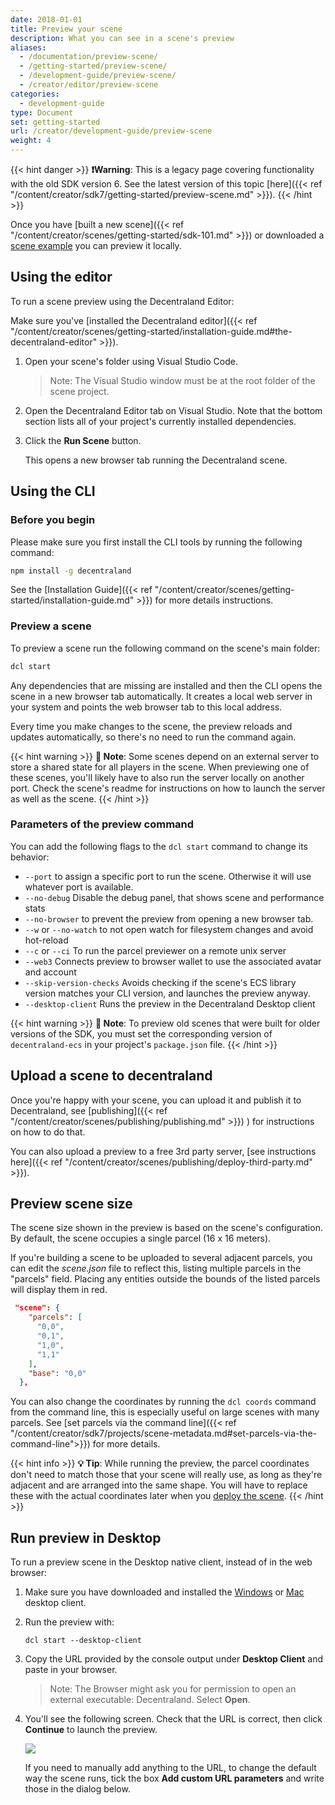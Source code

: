 ```yaml
---
date: 2018-01-01
title: Preview your scene
description: What you can see in a scene's preview
aliases:
  - /documentation/preview-scene/
  - /getting-started/preview-scene/
  - /development-guide/preview-scene/
  - /creator/editor/preview-scene
categories:
  - development-guide
type: Document
set: getting-started
url: /creator/development-guide/preview-scene
weight: 4
---
```


{{< hint danger >}}
**❗Warning**: This is a legacy page covering functionality with the old SDK version 6. See the latest version of this topic [here]({{< ref "/content/creator/sdk7/getting-started/preview-scene.md" >}}).
{{< /hint >}}

Once you have [built a new scene]({{< ref "/content/creator/scenes/getting-started/sdk-101.md" >}}) or downloaded a [scene example](https://github.com/decentraland-scenes/Awesome-Repository#examples) you can preview it locally.

## Using the editor

To run a scene preview using the Decentraland Editor:

Make sure you've [installed the Decentraland editor]({{< ref "/content/creator/scenes/getting-started/installation-guide.md#the-decentraland-editor" >}}).

1. Open your scene's folder using Visual Studio Code.

   > Note: The Visual Studio window must be at the root folder of the scene project.

2. Open the Decentraland Editor tab on Visual Studio. Note that the bottom section lists all of your project's currently installed dependencies.

3. Click the **Run Scene** button.

   This opens a new browser tab running the Decentraland scene.

## Using the CLI

### Before you begin

Please make sure you first install the CLI tools by running the following command:

```bash
npm install -g decentraland
```

See the [Installation Guide]({{< ref "/content/creator/scenes/getting-started/installation-guide.md" >}}) for more details instructions.

### Preview a scene

To preview a scene run the following command on the scene's main folder:

```bash
dcl start
```

Any dependencies that are missing are installed and then the CLI opens the scene in a new browser tab automatically. It creates a local web server in your system and points the web browser tab to this local address.

Every time you make changes to the scene, the preview reloads and updates automatically, so there's no need to run the command again.

{{< hint warning >}}
**📔 Note**: Some scenes depend on an external server to store a shared state for all players in the scene. When previewing one of these scenes, you'll likely have to also run the server locally on another port. Check the scene's readme for instructions on how to launch the server as well as the scene.
{{< /hint >}}

### Parameters of the preview command

You can add the following flags to the `dcl start` command to change its behavior:

- `--port` to assign a specific port to run the scene. Otherwise it will use whatever port is available.
- `--no-debug` Disable the debug panel, that shows scene and performance stats
- `--no-browser` to prevent the preview from opening a new browser tab.
- `--w` or `--no-watch` to not open watch for filesystem changes and avoid hot-reload
- `--c` or `--ci` To run the parcel previewer on a remote unix server
- `--web3` Connects preview to browser wallet to use the associated avatar and account
- `--skip-version-checks` Avoids checking if the scene's ECS library version matches your CLI version, and launches the preview anyway.
- `--desktop-client` Runs the preview in the Decentraland Desktop client

{{< hint warning >}}
**📔 Note**: To preview old scenes that were built for older versions of the SDK, you must set the corresponding version of `decentraland-ecs` in your project's `package.json` file.
{{< /hint >}}

## Upload a scene to decentraland

Once you're happy with your scene, you can upload it and publish it to Decentraland, see [publishing]({{< ref "/content/creator/scenes/publishing/publishing.md" >}}) ) for instructions on how to do that.

You can also upload a preview to a free 3rd party server, [see instructions here]({{< ref "/content/creator/scenes/publishing/deploy-third-party.md" >}}).

## Preview scene size

The scene size shown in the preview is based on the scene's configuration. By default, the scene occupies a single parcel (16 x 16 meters).

If you're building a scene to be uploaded to several adjacent parcels, you can edit the _scene.json_ file to reflect this, listing multiple parcels in the "parcels" field. Placing any entities outside the bounds of the listed parcels will display them in red.

```json
 "scene": {
    "parcels": [
      "0,0",
      "0,1",
      "1,0",
      "1,1"
    ],
    "base": "0,0"
  },
```

You can also change the coordinates by running the `dcl coords` command from the command line, this is especially useful on large scenes with many parcels. See [set parcels via the command line]({{< ref "/content/creator/sdk7/projects/scene-metadata.md#set-parcels-via-the-command-line">}}) for more details.

{{< hint info >}}
**💡 Tip**: While running the preview, the parcel coordinates don't need to match those that your scene will really use, as long as they're adjacent and are arranged into the same shape. You will have to replace these with the actual coordinates later when you [deploy the scene](#upload-a-scene-to-decentraland).
{{< /hint >}}

## Run preview in Desktop

To run a preview scene in the Desktop native client, instead of in the web browser:

1. Make sure you have downloaded and installed the [Windows](https://decentraland.org/download/) or [Mac](https://github.com/decentraland/explorer-desktop-launcher/releases/latest/download/Decentraland.dmg) desktop client.

2. Run the preview with:

   `dcl start --desktop-client`

3. Copy the URL provided by the console output under **Desktop Client** and paste in your browser.

   > Note: The Browser might ask you for permission to open an external executable: Decentraland. Select **Open**.

4. You'll see the following screen. Check that the URL is correct, then click **Continue** to launch the preview.

   ![](/images/media/desktop-preview.png)

   If you need to manually add anything to the URL, to change the default way the scene runs, tick the box **Add custom URL parameters** and write those in the dialog below.
